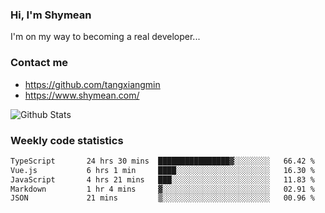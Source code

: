 ### Hi, I'm Shymean

I'm on my way to becoming a real developer...

### Contact me

- <https://github.com/tangxiangmin>
- <https://www.shymean.com/>

![Github Stats](https://github-readme-stats.vercel.app/api?username=tangxiangmin&show_icons=true&theme=dark)


###  Weekly code statistics

<!--START_SECTION:waka-->

```txt
TypeScript       24 hrs 30 mins  ████████████████▓░░░░░░░░   66.42 %
Vue.js           6 hrs 1 min     ████░░░░░░░░░░░░░░░░░░░░░   16.30 %
JavaScript       4 hrs 21 mins   ███░░░░░░░░░░░░░░░░░░░░░░   11.83 %
Markdown         1 hr 4 mins     ▓░░░░░░░░░░░░░░░░░░░░░░░░   02.91 %
JSON             21 mins         ▒░░░░░░░░░░░░░░░░░░░░░░░░   00.96 %
```

<!--END_SECTION:waka-->